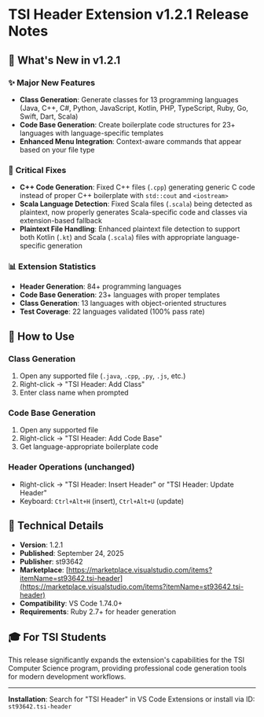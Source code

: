 # TSI Header Extension v1.2.1 Release Notes

## 🚀 **What's New in v1.2.1**

### ✨ **Major New Features**

- **Class Generation**: Generate classes for 13 programming languages (Java, C++, C#, Python, JavaScript, Kotlin, PHP, TypeScript, Ruby, Go, Swift, Dart, Scala)
- **Code Base Generation**: Create boilerplate code structures for 23+ languages with language-specific templates
- **Enhanced Menu Integration**: Context-aware commands that appear based on your file type

### 🐛 **Critical Fixes**

- **C++ Code Generation**: Fixed C++ files (`.cpp`) generating generic C code instead of proper C++ boilerplate with `std::cout` and `<iostream>`
- **Scala Language Detection**: Fixed Scala files (`.scala`) being detected as plaintext, now properly generates Scala-specific code and classes via extension-based fallback
- **Plaintext File Handling**: Enhanced plaintext file detection to support both Kotlin (`.kt`) and Scala (`.scala`) files with appropriate language-specific generation

### 📊 **Extension Statistics**

- **Header Generation**: 84+ programming languages
- **Code Base Generation**: 23+ languages with proper templates
- **Class Generation**: 13 languages with object-oriented structures
- **Test Coverage**: 22 languages validated (100% pass rate)

## 🎯 **How to Use**

### Class Generation

1. Open any supported file (`.java`, `.cpp`, `.py`, `.js`, etc.)
2. Right-click → "TSI Header: Add Class"
3. Enter class name when prompted

### Code Base Generation

1. Open any supported file
2. Right-click → "TSI Header: Add Code Base"
3. Get language-appropriate boilerplate code

### Header Operations (unchanged)

- Right-click → "TSI Header: Insert Header" or "TSI Header: Update Header"
- Keyboard: `Ctrl+Alt+H` (insert), `Ctrl+Alt+U` (update)

## 🔧 **Technical Details**

- **Version**: 1.2.1
- **Published**: September 24, 2025
- **Publisher**: st93642
- **Marketplace**: [https://marketplace.visualstudio.com/items?itemName=st93642.tsi-header](https://marketplace.visualstudio.com/items?itemName=st93642.tsi-header)
- **Compatibility**: VS Code 1.74.0+
- **Requirements**: Ruby 2.7+ for header generation

## 🎓 **For TSI Students**

This release significantly expands the extension's capabilities for the TSI Computer Science program, providing professional code generation tools for modern development workflows.

---

**Installation**: Search for "TSI Header" in VS Code Extensions or install via ID: `st93642.tsi-header`
